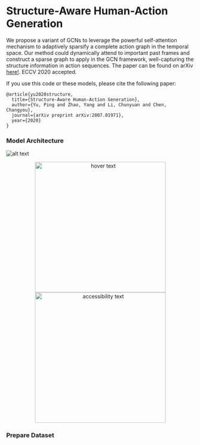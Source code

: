 # Structure-Aware Human-Action Generation

We propose a variant of GCNs to leverage the powerful self-attention mechanism to adaptively sparsify a complete action graph in the temporal space. Our method could dynamically attend to important past frames and construct a sparse graph to apply in the GCN framework, well-capturing the structure information in action sequences. The paper can be found on arXiv [here!](https://arxiv.org/abs/2007.01971). ECCV 2020 accepted. 

If you use this code or these models, please cite the following paper:
```
@article{yu2020structure,
  title={Structure-Aware Human-Action Generation},
  author={Yu, Ping and Zhao, Yang and Li, Chunyuan and Chen, Changyou},
  journal={arXiv preprint arXiv:2007.01971},
  year={2020}
}
```
### Model Architecture
![alt text](https://github.com/PingYu-iris/SA-GCN/blob/master/imgs/framework.jpg?raw=true)

<p align="center">
  <img src=https://github.com/PingYu-iris/SA-GCN/blob/master/imgs/framework.jpg width="350" title="hover text">
  <img src="your_relative_path_here_number_2_large_name" width="350" alt="accessibility text">
</p>



### Prepare Dataset



